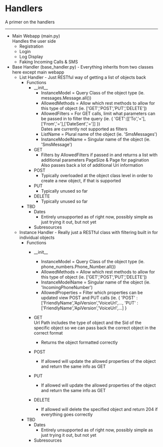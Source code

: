 Handlers
========

A primer on the handlers

------------------------
* Main Webapp (main.py)<br>
	Handles the user side
	- Registration
	- Login
	- Log Display
	- Faking Incoming Calls & SMS
* Base Handler (base_handler.py) - Everything inherits from two classes here except main webapp
	- List Handler - Just RESTful way of getting a list of objects back
		- Functions
			- \_\_init\_\_
				- InstanceModel = Query Class of the object type (ie. messages.Message.all())
				- AllowedMethods =  Allow which rest methods to allow for this type of object (ie. ['GET','POST','PUT','DELETE'])
				- AllowedFilters = For GET calls, limit what parameters can be passed in to filter the query (ie. { 'GET':[['To','='],['From','='],['DateSent','=']] })<br>Dates are currently not supported as filters
				- ListName = Plural name of the object (ie. 'SmsMessages')
				- InstanceModelName = Singular name of the object (ie. 'SmsMessage')
			- GET
				- Filters by AllowedFilters if passed in and returns a list with additional parameters PageSize & Page for pagination<br>
				Also passes back a lot of additional Uri information
			- POST
				- Typically overloaded at the object class level in order to create a new object, if that is supported
			- PUT
				- Typically unused so far
			- DELETE
				- Typically unused so far
		- TBD
			- Dates
				- Entirely unsupported as of right now, possibly simple as just trying it out, but not yet
			- Subresources
	- Instance Handler - Really just a RESTful class with filtering built in for individual objects
		- Functions
			- \_\_init\_\_
				- InstanceModel = Query Class of the object type (ie. phone_numbers.Phone_Number.all())
				- AllowedMethods = Allow which rest methods to allow for this type of object (ie. ['GET','POST','PUT','DELETE'])
				- InstanceModelName = Singular name of the object (ie. 'IncomingPhoneNumber')
				- AllowedProperties = Filter which properties can be updated view POST and PUT calls (ie. { 'POST' : ['FriendlyName','ApiVersion','VoiceUrl',..., 'PUT' : ['FriendlyName','ApiVersion','VoiceUrl',...] }
			
			- GET<br >
				Url Path includes the type of object and the Sid of the specific object so we can pass back the correct object in the correct format
				- Returns the object formatted correctly
			- POST
				- If allowed will update the allowed properties of the object and return the same info as GET
			- PUT
				- If allowed will update the allowed properties of the object and return the same info as GET
			- DELETE
				- If allowed will delete the specified object and return 204 if everything goes correctly
		- TBD
			- Dates
				- Entirely unsupported as of right now, possibly simple as just trying it out, but not yet
			- Subresources
